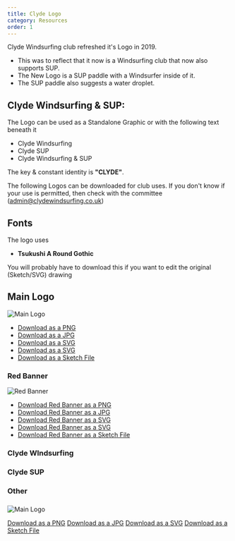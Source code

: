 ```yaml
---
title: Clyde Logo
category: Resources
order: 1
---
```

Clyde Windsurfing club refreshed it's Logo in 2019.
- This was to reflect that it now is a Windsurfing club that now also supports SUP.
- The New Logo is a SUP paddle with a Windsurfer inside of it.
-  The SUP paddle also suggests a water droplet.


## Clyde Windsurfing & SUP:
The Logo can be used as a Standalone Graphic or with the following text beneath it
- Clyde Windsurfing
- Clyde SUP
- Clyde Windsurfing & SUP

The key & constant identity is **"CLYDE"**.

The following Logos can be downloaded for club uses.
If you don't know if your use is permitted, then check with the committee (admin@clydewindsurfing.co.uk)

## Fonts
The logo uses
- **Tsukushi A Round Gothic**

You will probably have to download this if you want to edit the original (Sketch/SVG) drawing

## Main Logo
![Main Logo](https://numbat70.github.io/clyde/files/clyde_paddle_9c_RED_BANNERsmall.png)

- [Download as a PNG](https://numbat70.github.io/clyde/files/clyde_paddle_9c_RED_BANNER.png)
- [Download as a JPG](https://numbat70.github.io/clyde/files/clyde_paddle_9c_RED_BANNER.jpg)
- [Download as a SVG](https://numbat70.github.io/clyde/files/clyde_paddle_9c_RED_BANNER.svg)
- [Download as a SVG](https://numbat70.github.io/clyde/files/clyde_paddle_9c_RED_BANNER.pdf)
- [Download as a Sketch File](https://numbat70.github.io/clyde/files/clyde_paddle_9c_RED_BANNER.sketch)


### Red Banner
![Red Banner](https://numbat70.github.io/clyde/files/clyde_paddle_9c_RED_BANNERsmall.png)

- [Download Red Banner as a PNG](https://numbat70.github.io/clyde/files/clyde_paddle_9c_RED_BANNER.png)
- [Download Red Banner as a JPG](https://numbat70.github.io/clyde/files/clyde_paddle_9c_RED_BANNER.jpg)
- [Download Red Banner as a SVG](https://numbat70.github.io/clyde/files/clyde_paddle_9c_RED_BANNER.svg)
- [Download Red Banner as a SVG](https://numbat70.github.io/clyde/files/clyde_paddle_9c_RED_BANNER.pdf)
- [Download Red Banner as a Sketch File](https://numbat70.github.io/clyde/files/clyde_paddle_9c_RED_BANNER.sketch)


### Clyde WIndsurfing

### Clyde SUP

### Other

###




![Main Logo](https://numbat70.github.io/clyde/Content/technical.png)

[Download as a PNG](https://numbat70.github.io/clyde/files/xxx.png)
[Download as a JPG](https://numbat70.github.io/clyde/files/xxx.png)
[Download as a SVG](https://numbat70.github.io/clyde/files/xxx.png)
[Download as a Sketch File](https://numbat70.github.io/clyde/files/xxx.png)
